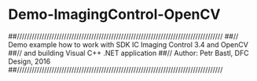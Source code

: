 # Demo-ImagingControl-OpenCV
##///////////////////////////////////////////////////////////////////////////////////
##// Demo example how to work with SDK IC Imaging Control 3.4 and OpenCV 
##// and building Visual C++ .NET application
##// Author: Petr Bastl, DFC Design, 2016
##///////////////////////////////////////////////////////////////////////////////////
